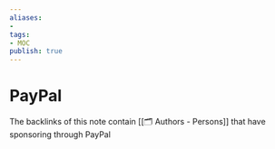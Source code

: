 ```yaml
---
aliases:
- 
tags:
- MOC
publish: true
---
```


# PayPal

The backlinks of this note contain [[🗂️ Authors - Persons]] that have sponsoring through PayPal


